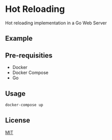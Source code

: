 # Hot Reloading 

Hot reloading implementation in a Go Web Server 

## Example

## Pre-requisities

- Docker
- Docker Compose
- Go

## Usage

```bash
docker-compose up
```

## License
[MIT](https://choosealicense.com/licenses/mit/)